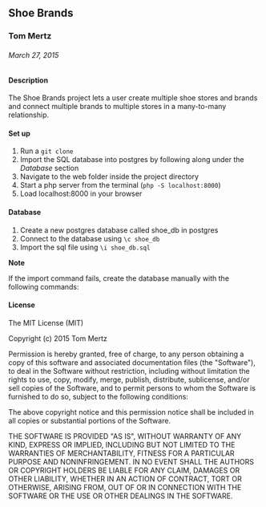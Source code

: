 ## Shoe Brands

### Tom Mertz

###### March 27, 2015


#### Description

The Shoe Brands project lets a user create multiple shoe stores and brands and connect multiple brands to multiple stores in a many-to-many relationship.

#### Set up

1. Run a `git clone`
2. Import the SQL database into postgres by following along under the *Database* section
3. Navigate to the web folder inside the project directory
4. Start a php server from the terminal (`php -S localhost:8000`)
5. Load localhost:8000 in your browser

#### Database

1. Create a new postgres database called shoe_db in postgres
2. Connect to the database using `\c shoe_db`
3. Import the sql file using `\i shoe_db.sql`

**Note**

If the import command fails, create the database manually with the following commands:



#### License

The MIT License (MIT)

Copyright (c) 2015 Tom Mertz

Permission is hereby granted, free of charge, to any person obtaining a copy
of this software and associated documentation files (the "Software"), to deal
in the Software without restriction, including without limitation the rights
to use, copy, modify, merge, publish, distribute, sublicense, and/or sell
copies of the Software, and to permit persons to whom the Software is
furnished to do so, subject to the following conditions:

The above copyright notice and this permission notice shall be included in
all copies or substantial portions of the Software.

THE SOFTWARE IS PROVIDED "AS IS", WITHOUT WARRANTY OF ANY KIND, EXPRESS OR
IMPLIED, INCLUDING BUT NOT LIMITED TO THE WARRANTIES OF MERCHANTABILITY,
FITNESS FOR A PARTICULAR PURPOSE AND NONINFRINGEMENT. IN NO EVENT SHALL THE
AUTHORS OR COPYRIGHT HOLDERS BE LIABLE FOR ANY CLAIM, DAMAGES OR OTHER
LIABILITY, WHETHER IN AN ACTION OF CONTRACT, TORT OR OTHERWISE, ARISING FROM,
OUT OF OR IN CONNECTION WITH THE SOFTWARE OR THE USE OR OTHER DEALINGS IN
THE SOFTWARE.
